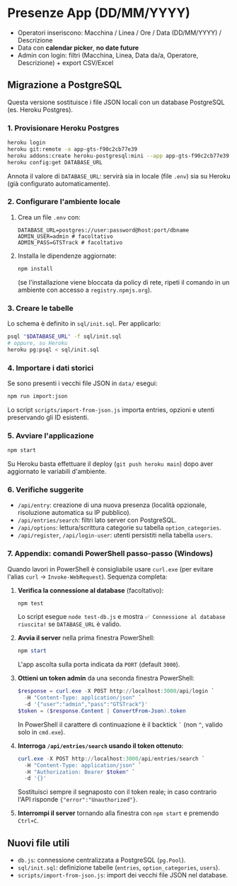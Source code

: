 # Presenze App (DD/MM/YYYY)

- Operatori inseriscono: Macchina / Linea / Ore / Data (DD/MM/YYYY) / Descrizione
- Data con **calendar picker**, **no date future**
- Admin con login: filtri (Macchina, Linea, Data da/a, Operatore, Descrizione) + export CSV/Excel

## Migrazione a PostgreSQL

Questa versione sostituisce i file JSON locali con un database PostgreSQL (es. Heroku Postgres).

### 1. Provisionare Heroku Postgres

```bash
heroku login
heroku git:remote -a app-gts-f90c2cb77e39
heroku addons:create heroku-postgresql:mini --app app-gts-f90c2cb77e39
heroku config:get DATABASE_URL
```

Annota il valore di `DATABASE_URL`: servirà sia in locale (file `.env`) sia su Heroku (già configurato automaticamente).

### 2. Configurare l'ambiente locale

1. Crea un file `.env` con:
   ```env
   DATABASE_URL=postgres://user:password@host:port/dbname
   ADMIN_USER=admin # facoltativo
   ADMIN_PASS=GTSTrack # facoltativo
   ```
2. Installa le dipendenze aggiornate:
   ```bash
   npm install
   ```
   (se l'installazione viene bloccata da policy di rete, ripeti il comando in un ambiente con accesso a `registry.npmjs.org`).

### 3. Creare le tabelle

Lo schema è definito in `sql/init.sql`. Per applicarlo:

```bash
psql "$DATABASE_URL" -f sql/init.sql
# oppure, su Heroku
heroku pg:psql < sql/init.sql
```

### 4. Importare i dati storici

Se sono presenti i vecchi file JSON in `data/` esegui:

```bash
npm run import:json
```

Lo script `scripts/import-from-json.js` importa entries, opzioni e utenti preservando gli ID esistenti.

### 5. Avviare l'applicazione

```bash
npm start
```

Su Heroku basta effettuare il deploy (`git push heroku main`) dopo aver aggiornato le variabili d'ambiente.

### 6. Verifiche suggerite

- `/api/entry`: creazione di una nuova presenza (località opzionale, risoluzione automatica su IP pubblico).
- `/api/entries/search`: filtri lato server con PostgreSQL.
- `/api/options`: lettura/scrittura categorie su tabella `option_categories`.
- `/api/register`, `/api/login-user`: utenti persistiti nella tabella `users`.

### 7. Appendix: comandi PowerShell passo-passo (Windows)

Quando lavori in PowerShell è consigliabile usare `curl.exe` (per evitare l'alias `curl` → `Invoke-WebRequest`). Sequenza completa:

1. **Verifica la connessione al database** (facoltativo):

   ```powershell
   npm test
   ```

   Lo script esegue `node test-db.js` e mostra `✅ Connessione al database riuscita!` se `DATABASE_URL` è valido.

2. **Avvia il server** nella prima finestra PowerShell:

   ```powershell
   npm start
   ```

   L'app ascolta sulla porta indicata da `PORT` (default `3000`).

3. **Ottieni un token admin** da una seconda finestra PowerShell:

   ```powershell
   $response = curl.exe -X POST http://localhost:3000/api/login `
     -H "Content-Type: application/json" `
     -d '{"user":"admin","pass":"GTSTrack"}'
   $token = ($response.Content | ConvertFrom-Json).token
   ```

   In PowerShell il carattere di continuazione è il backtick `` ` `` (non `^`, valido solo in `cmd.exe`).

4. **Interroga `/api/entries/search` usando il token ottenuto**:

   ```powershell
   curl.exe -X POST http://localhost:3000/api/entries/search `
     -H "Content-Type: application/json" `
     -H "Authorization: Bearer $token" `
     -d '{}'
   ```

   Sostituisci sempre il segnaposto con il token reale; in caso contrario l'API risponde `{"error":"Unauthorized"}`.

5. **Interrompi il server** tornando alla finestra con `npm start` e premendo `Ctrl+C`.

## Nuovi file utili

- `db.js`: connessione centralizzata a PostgreSQL (`pg.Pool`).
- `sql/init.sql`: definizione tabelle (`entries`, `option_categories`, `users`).
- `scripts/import-from-json.js`: import dei vecchi file JSON nel database.
